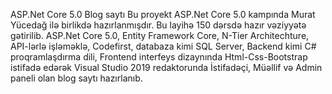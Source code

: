 ASP.Net Core 5.0 Blog saytı
Bu proyekt ASP.Net Core 5.0 kampında Murat Yücedağ ilə birlikdə hazırlanmışdır. Bu layihə 150 dərsdə hazır vəziyyətə gətirilib.
ASP.Net Core 5.0, Entity Framework Core, N-Tier Architechture, API-lərlə işləməklə, Codefirst, databaza kimi SQL Server, Backend kimi C# proqramlaşdırma dili, Frontend interfeys dizaynında Html-Css-Bootstrap istifadə edərək Visual Studio 2019 redaktorunda İstifadəçi, Müəllif və Admin paneli olan blog saytı hazırlanıb.

